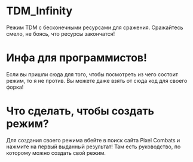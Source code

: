 # TDM_Infinity
Режим TDM с бесконечными ресурсами для сражения. Сражайтесь смело, не боясь, что ресурсы закончатся!

# Инфа для программистов!
Если вы пришли сюда для того, чтобы посмотреть из чего состоит режим, то я не против. Вы можете даже взять от сюда код для своего форка!

# Что сделать, чтобы создать режим?
Для создания своего режима вбейте в поиск сайта Pixel Combats и нажмите на первый выданный результат! Там есть руководство, по которому можно создать свой режим.
